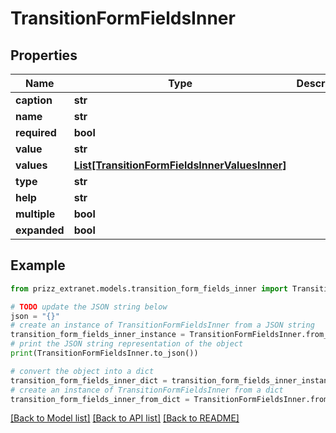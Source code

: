 # TransitionFormFieldsInner


## Properties

Name | Type | Description | Notes
------------ | ------------- | ------------- | -------------
**caption** | **str** |  | [optional] 
**name** | **str** |  | [optional] 
**required** | **bool** |  | [optional] 
**value** | **str** |  | [optional] 
**values** | [**List[TransitionFormFieldsInnerValuesInner]**](TransitionFormFieldsInnerValuesInner.md) |  | [optional] 
**type** | **str** |  | [optional] 
**help** | **str** |  | [optional] 
**multiple** | **bool** |  | [optional] 
**expanded** | **bool** |  | [optional] 

## Example

```python
from prizz_extranet.models.transition_form_fields_inner import TransitionFormFieldsInner

# TODO update the JSON string below
json = "{}"
# create an instance of TransitionFormFieldsInner from a JSON string
transition_form_fields_inner_instance = TransitionFormFieldsInner.from_json(json)
# print the JSON string representation of the object
print(TransitionFormFieldsInner.to_json())

# convert the object into a dict
transition_form_fields_inner_dict = transition_form_fields_inner_instance.to_dict()
# create an instance of TransitionFormFieldsInner from a dict
transition_form_fields_inner_from_dict = TransitionFormFieldsInner.from_dict(transition_form_fields_inner_dict)
```
[[Back to Model list]](../README.md#documentation-for-models) [[Back to API list]](../README.md#documentation-for-api-endpoints) [[Back to README]](../README.md)


